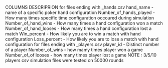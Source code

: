 COLUMNS DESCRIPRION
  for files ending with _hands.csv
    hand_name - name of a specific poker hand configuration
    Number_of_hands_played - How many times specific time configuration occoured during simulation
    Number_of_hand_wins - How many times a hand configuration won a match
    Number_of_hand_looses - How many times a hand  configuration lost a match
    Win_percent - How likely you are to win a match with hand configuration
    Loss_percent - How likely you are to lose a match with hand configuration
  for files ending with _players.csv
    player_id - Distinct number of a player
    Number_of_wins - how mamy times player won a game
    Number_of_of looses - how many times player lost a game
  NOTE : 
    3/5/10 players csv simulation files were tested on 50000 rounds
